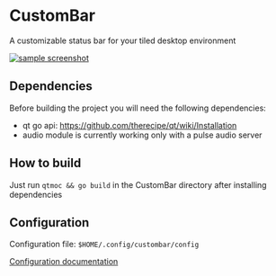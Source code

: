 # CustomBar

A customizable status bar for your tiled desktop environment

[![sample screenshot](https://i.imgur.com/5o7T9s0.png)](https://i.imgur.com/5o7T9s0.png)

## Dependencies

Before building the project you will need the following dependencies:
- qt go api: https://github.com/therecipe/qt/wiki/Installation
- audio module is currently working only with a pulse audio server

## How to build

Just run `qtmoc && go build` in the CustomBar directory after installing dependencies

## Configuration

Configuration file: `$HOME/.config/custombar/config`

[Configuration documentation](https://github.com/Grivel-l/CustomBar/wiki)
